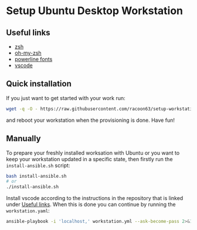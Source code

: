 # Setup Ubuntu Desktop Workstation

## Useful links

* [zsh](https://github.com/ohmyzsh/ohmyzsh/wiki/Installing-ZSH)
* [oh-my-zsh](https://github.com/ohmyzsh/ohmyzsh)
* [powerline fonts](https://github.com/powerline/fonts)
* [vscode](https://github.com/racoon63/vscode)

## Quick installation

If you just want to get started with your work run:

```bash
wget -q -O - https://raw.githubusercontent.com/racoon63/setup-workstation/master/ubuntu/install.sh | bash
```

and reboot your workstation when the provisioning is done. Have fun!

## Manually

To prepare your freshly installed worksation with Ubuntu or you want to keep your workstation updated 
in a specific state, then firstly run the `install-ansible.sh` script:

```bash
bash install-ansible.sh
# or
./install-ansible.sh
```

Install vscode according to the instructions in the repository that is linked under [Useful links](#useful-links).
When this is done you can continue by running the `workstation.yaml`:

```bash
ansible-playbook -i 'localhost,' workstation.yml --ask-become-pass 2>&1 | tee -a provision.log
```

